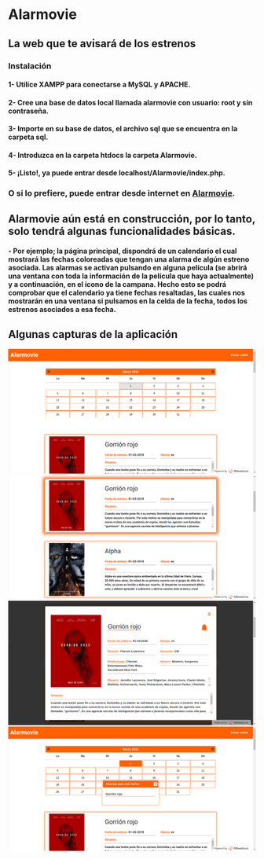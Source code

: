 # Alarmovie
## La web que te avisará de los estrenos

### Instalación
#### 1- Utilice XAMPP para conectarse a MySQL y APACHE.
#### 2- Cree una base de datos local llamada alarmovie con usuario: root y sin contraseña.
#### 3- Importe en su base de datos, el archivo sql que se encuentra en la carpeta sql.
#### 4- Introduzca en la carpeta htdocs la carpeta Alarmovie.
#### 5- ¡Listo!, ya puede entrar desde localhost/Alarmovie/index.php.

### O si lo prefiere, puede entrar desde internet en [Alarmovie](https://betalarmovie.000webhostapp.com/main.php).

## Alarmovie aún está en construcción, por lo tanto, solo tendrá algunas funcionalidades básicas.
#### - Por ejemplo; la página principal, dispondrá de un calendario el cual mostrará las fechas coloreadas que tengan una alarma de algún estreno asociada. Las alarmas se activan pulsando en alguna película (se abrirá una ventana con toda la información de la película que haya actualmente) y a continuación, en el icono de la campana. Hecho esto se podrá comprobar que el calendario ya tiene fechas resaltadas, las cuales nos mostrarán en una ventana si pulsamos en la celda de la fecha, todos los estrenos asociados a esa fecha.

## Algunas capturas de la aplicación

![](Alarmovie/img/alarmovie01.png)
![](Alarmovie/img/alarmovie02.png)
![](Alarmovie/img/alarmovie03.png)
![](Alarmovie/img/alarmovie04.png)
